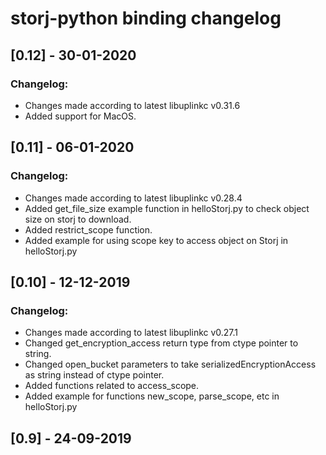 # storj-python binding changelog

## [0.12] - 30-01-2020
### Changelog:
* Changes made according to latest libuplinkc v0.31.6
* Added support for MacOS.


## [0.11] - 06-01-2020
### Changelog:
* Changes made according to latest libuplinkc v0.28.4
* Added get_file_size example function in helloStorj.py to check object size on storj to download.
* Added restrict_scope function.
* Added example for using scope key to access object on Storj in helloStorj.py


## [0.10] - 12-12-2019
### Changelog:
* Changes made according to latest libuplinkc v0.27.1
* Changed get_encryption_access return type from ctype pointer to string.
* Changed open_bucket parameters to take serializedEncryptionAccess as string instead of ctype pointer.
* Added functions related to access_scope.
* Added example for functions new_scope, parse_scope, etc in helloStorj.py


## [0.9] - 24-09-2019